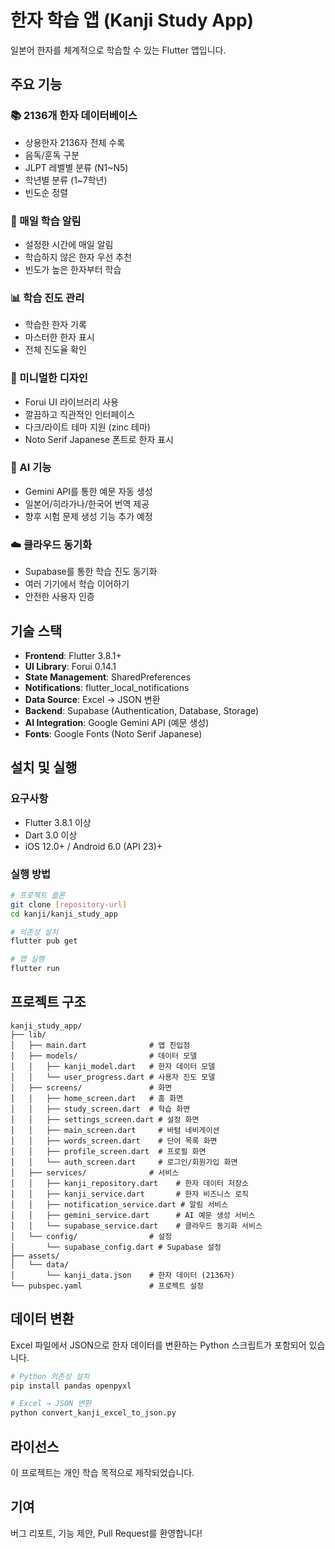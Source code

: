 # 한자 학습 앱 (Kanji Study App)

일본어 한자를 체계적으로 학습할 수 있는 Flutter 앱입니다.

## 주요 기능

### 📚 2136개 한자 데이터베이스
- 상용한자 2136자 전체 수록
- 음독/훈독 구분
- JLPT 레벨별 분류 (N1~N5)
- 학년별 분류 (1~7학년)
- 빈도순 정렬

### 🔔 매일 학습 알림
- 설정한 시간에 매일 알림
- 학습하지 않은 한자 우선 추천
- 빈도가 높은 한자부터 학습

### 📊 학습 진도 관리
- 학습한 한자 기록
- 마스터한 한자 표시
- 전체 진도율 확인

### 🎨 미니멀한 디자인
- Forui UI 라이브러리 사용
- 깔끔하고 직관적인 인터페이스
- 다크/라이트 테마 지원 (zinc 테마)
- Noto Serif Japanese 폰트로 한자 표시

### 🤖 AI 기능
- Gemini API를 통한 예문 자동 생성
- 일본어/히라가나/한국어 번역 제공
- 향후 시험 문제 생성 기능 추가 예정

### ☁️ 클라우드 동기화
- Supabase를 통한 학습 진도 동기화
- 여러 기기에서 학습 이어하기
- 안전한 사용자 인증

## 기술 스택

- **Frontend**: Flutter 3.8.1+
- **UI Library**: Forui 0.14.1
- **State Management**: SharedPreferences
- **Notifications**: flutter_local_notifications
- **Data Source**: Excel → JSON 변환
- **Backend**: Supabase (Authentication, Database, Storage)
- **AI Integration**: Google Gemini API (예문 생성)
- **Fonts**: Google Fonts (Noto Serif Japanese)

## 설치 및 실행

### 요구사항
- Flutter 3.8.1 이상
- Dart 3.0 이상
- iOS 12.0+ / Android 6.0 (API 23)+

### 실행 방법

```bash
# 프로젝트 클론
git clone [repository-url]
cd kanji/kanji_study_app

# 의존성 설치
flutter pub get

# 앱 실행
flutter run
```

## 프로젝트 구조

```
kanji_study_app/
├── lib/
│   ├── main.dart              # 앱 진입점
│   ├── models/                # 데이터 모델
│   │   ├── kanji_model.dart   # 한자 데이터 모델
│   │   └── user_progress.dart # 사용자 진도 모델
│   ├── screens/               # 화면
│   │   ├── home_screen.dart   # 홈 화면
│   │   ├── study_screen.dart  # 학습 화면
│   │   ├── settings_screen.dart # 설정 화면
│   │   ├── main_screen.dart     # 바텀 네비게이션
│   │   ├── words_screen.dart    # 단어 목록 화면
│   │   ├── profile_screen.dart  # 프로필 화면
│   │   └── auth_screen.dart     # 로그인/회원가입 화면
│   ├── services/              # 서비스
│   │   ├── kanji_repository.dart    # 한자 데이터 저장소
│   │   ├── kanji_service.dart       # 한자 비즈니스 로직
│   │   ├── notification_service.dart # 알림 서비스
│   │   ├── gemini_service.dart      # AI 예문 생성 서비스
│   │   └── supabase_service.dart    # 클라우드 동기화 서비스
│   └── config/                # 설정
│       └── supabase_config.dart # Supabase 설정
├── assets/
│   └── data/
│       └── kanji_data.json    # 한자 데이터 (2136자)
└── pubspec.yaml               # 프로젝트 설정

```

## 데이터 변환

Excel 파일에서 JSON으로 한자 데이터를 변환하는 Python 스크립트가 포함되어 있습니다.

```bash
# Python 의존성 설치
pip install pandas openpyxl

# Excel → JSON 변환
python convert_kanji_excel_to_json.py
```

## 라이선스

이 프로젝트는 개인 학습 목적으로 제작되었습니다.

## 기여

버그 리포트, 기능 제안, Pull Request를 환영합니다!